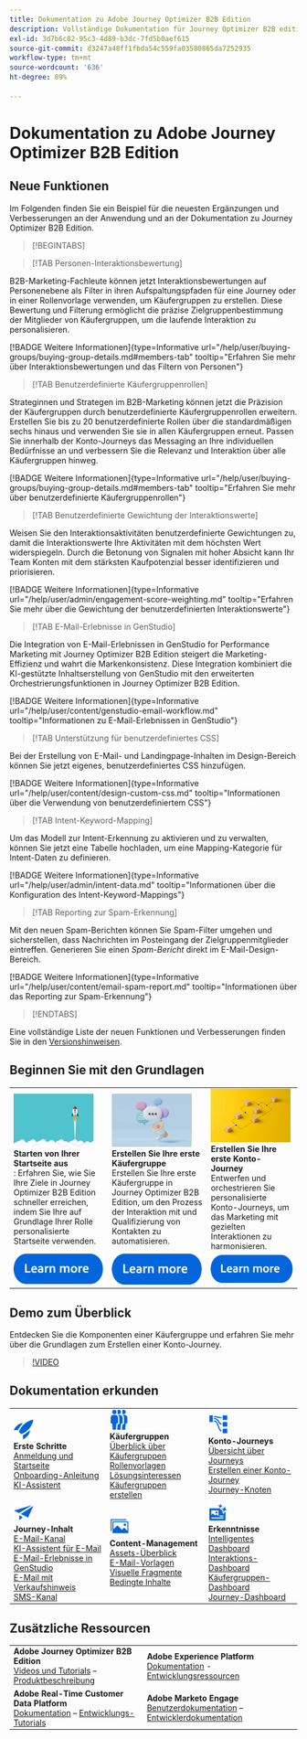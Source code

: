 ```yaml
---
title: Dokumentation zu Adobe Journey Optimizer B2B Edition
description: Vollständige Dokumentation für Journey Optimizer B2B edition - Erkunden Sie die verfügbaren Ressourcen für das Onboarding, die Erstellung von Einkaufsgruppen, die Erstellung von Account-Journey und die Verwaltung von Inhalten.
exl-id: 3d7b6c82-95c3-4d89-b3dc-7fd5b0aef615
source-git-commit: d3247a48ff1fbda54c559fa03580865da7252935
workflow-type: tm+mt
source-wordcount: '636'
ht-degree: 89%

---
```


# Dokumentation zu Adobe Journey Optimizer B2B Edition

## Neue Funktionen

Im Folgenden finden Sie ein Beispiel für die neuesten Ergänzungen und Verbesserungen an der Anwendung und an der Dokumentation zu Journey Optimizer B2B Edition.

>[!BEGINTABS]

>[!TAB Personen-Interaktionsbewertung]

B2B-Marketing-Fachleute können jetzt Interaktionsbewertungen auf Personenebene als Filter in ihren Aufspaltungspfaden für eine Journey oder in einer Rollenvorlage verwenden, um Käufergruppen zu erstellen. Diese Bewertung und Filterung ermöglicht die präzise Zielgruppenbestimmung der Mitglieder von Käufergruppen, um die laufende Interaktion zu personalisieren.

[!BADGE Weitere Informationen]{type=Informative url="/help/user/buying-groups/buying-group-details.md#members-tab" tooltip="Erfahren Sie mehr über Interaktionsbewertungen und das Filtern von Personen"}

>[!TAB Benutzerdefinierte Käufergruppenrollen]

Strateginnen und Strategen im B2B-Marketing können jetzt die Präzision der Käufergruppen durch benutzerdefinierte Käufergruppenrollen erweitern. Erstellen Sie bis zu 20 benutzerdefinierte Rollen über die standardmäßigen sechs hinaus und verwenden Sie sie in allen Käufergruppen erneut. Passen Sie innerhalb der Konto-Journeys das Messaging an Ihre individuellen Bedürfnisse an und verbessern Sie die Relevanz und Interaktion über alle Käufergruppen hinweg.

[!BADGE Weitere Informationen]{type=Informative url="/help/user/buying-groups/buying-group-details.md#members-tab" tooltip="Erfahren Sie mehr über benutzerdefinierte Käufergruppenrollen"}

>[!TAB Benutzerdefinierte Gewichtung der Interaktionswerte]

Weisen Sie den Interaktionsaktivitäten benutzerdefinierte Gewichtungen zu, damit die Interaktionswerte Ihre Aktivitäten mit dem höchsten Wert widerspiegeln. Durch die Betonung von Signalen mit hoher Absicht kann Ihr Team Konten mit dem stärksten Kaufpotenzial besser identifizieren und priorisieren.

[!BADGE Weitere Informationen]{type=Informative url="/help/user/admin/engagement-score-weighting.md" tooltip="Erfahren Sie mehr über die Gewichtung der benutzerdefinierten Interaktionswerte"}

>[!TAB E-Mail-Erlebnisse in GenStudio]

Die Integration von E-Mail-Erlebnissen in GenStudio for Performance Marketing mit Journey Optimizer B2B Edition steigert die Marketing-Effizienz und wahrt die Markenkonsistenz. Diese Integration kombiniert die KI-gestützte Inhaltserstellung von GenStudio mit den erweiterten Orchestrierungsfunktionen in Journey Optimizer B2B Edition.

[!BADGE Weitere Informationen]{type=Informative url="/help/user/content/genstudio-email-workflow.md" tooltip="Informationen zu E-Mail-Erlebnissen in GenStudio"}

>[!TAB Unterstützung für benutzerdefiniertes CSS]

Bei der Erstellung von E-Mail- und Landingpage-Inhalten im Design-Bereich können Sie jetzt eigenes, benutzerdefiniertes CSS hinzufügen.

[!BADGE Weitere Informationen]{type=Informative url="/help/user/content/design-custom-css.md" tooltip="Informationen über die Verwendung von benutzerdefiniertem CSS"}

>[!TAB Intent-Keyword-Mapping]

Um das Modell zur Intent-Erkennung zu aktivieren und zu verwalten, können Sie jetzt eine Tabelle hochladen, um eine Mapping-Kategorie für Intent-Daten zu definieren.

[!BADGE Weitere Informationen]{type=Informative url="/help/user/admin/intent-data.md" tooltip="Informationen über die Konfiguration des Intent-Keyword-Mappings"}

>[!TAB Reporting zur Spam-Erkennung]

Mit den neuen Spam-Berichten können Sie Spam-Filter umgehen und sicherstellen, dass Nachrichten im Posteingang der Zielgruppenmitglieder eintreffen. Generieren Sie einen _Spam-Bericht_ direkt im E-Mail-Design-Bereich.

[!BADGE Weitere Informationen]{type=Informative url="/help/user/content/email-spam-report.md" tooltip="Informationen über das Reporting zur Spam-Erkennung"}

>[!ENDTABS]

Eine vollständige Liste der neuen Funktionen und Verbesserungen finden Sie in den [Versionshinweisen](../user/release-notes/release-notes.md). <!-- Stay up-to-date with the latest changes in our documentation by visiting the [documentation updates page](using/rn/documentation-updates.md).-->

## Beginnen Sie mit den Grundlagen

<table style="table-layout:fixed">
  <tr style="border: 0;">
    <td>
    <a href="home-page.md"><img width="140px" src="./assets/launch.png" alt="Start der Produktnutzung"></a>
    <div><strong>Starten von Ihrer Startseite aus</strong><br/>: Erfahren Sie, wie Sie Ihre Ziele in Journey Optimizer B2B Edition schneller erreichen, indem Sie Ihre auf Grundlage Ihrer Rolle personalisierte Startseite verwenden.</div>
    </td>
      <td>
    <a href="buying-groups/buying-groups-overview.md"><img width="140px" src="./assets/communication.png" alt="Käufergruppen"></a>
    <div><strong>Erstellen Sie Ihre erste Käufergruppe</strong><br/>Erstellen Sie Ihre erste Käufergruppe in Journey Optimizer B2B Edition, um den Prozess der Interaktion mit und Qualifizierung von Kontakten zu automatisieren.</div>
    </td>
    <td>
    <a href="journeys/journey-overview.md"><img width="140px" src="./assets/flow.png" alt="Konto-Journeys"></a>
    <div><strong>Erstellen Sie Ihre erste Konto-Journey</strong><br/>Entwerfen und orchestrieren Sie personalisierte Konto-Journeys, um das Marketing mit gezielten Interaktionen zu harmonisieren. 
    </div>
    </td>
  </tr>
  <tr style="border: 0;">
    <td align="center"><a href="home-page.md"><img src="../assets/learn-more.svg" alt="Weitere Informationen"></a></td>
    <td align="center"><a href="buying-groups/buying-groups-overview.md"><img src="../assets/learn-more.svg" alt="Weitere Informationen"></a></td>
    <td align="center"><a href="journeys/journey-overview.md"><img src="../assets/learn-more.svg" alt="Weitere Informationen"></a></td>
    </tr>
</table>

## Demo zum Überblick

Entdecken Sie die Komponenten einer Käufergruppe und erfahren Sie mehr über die Grundlagen zum Erstellen einer Konto-Journey.

>[!VIDEO](https://video.tv.adobe.com/v/3432054?quality=12)

## Dokumentation erkunden

<table style="table-layout:auto">
  <tr style="border: 0;">
    <td>
      <img src="../assets/do-not-localize/icon-quick-start.svg" width="35px" alt="Erste Schritte"><br/>
      <strong>Erste Schritte</strong><br/><a href="home-page.md">Anmeldung und Startseite</a><br/><a href="./start/get-started.md">Onboarding-Anleitung</a> <br/><a href="./ai-assistant/ai-assistant-overview.md">KI-Assistent</a>
    </td>
    <!--
    <td>
      <img src="../assets/do-not-localize/icon-configure.svg" width="35px"><br/>
      <strong>Configuration<br/>administration</strong><br/><a href="using/configuration/channel-surfaces.md">Channel surfaces</a> - <a href="using/configuration/about-data-sources-events-actions.md">Configure journeys</a>  - <a href="using/administration/permissions-overview.md">Access control</a> - <a href="using/administration/sandboxes.md">Sandboxes management</a>
    </td> -->
    <td>
      <img src="../assets/do-not-localize/icon_audience.svg" width="35px" alt="Käufergruppen"><br/>
<strong>Käufergruppen</strong><br/><a href="./buying-groups/buying-groups-overview.md">Überblick über Käufergruppen</a><br/><a href="./buying-groups/buying-groups-role-templates.md">Rollenvorlagen</a><br/><a href="./buying-groups/solution-interests.md">Lösungsinteressen</a><br/><a href="./buying-groups/buying-groups-create.md">Käufergruppen erstellen</a>
    </td>
    <td>
      <img src="../assets/do-not-localize/icon-paths.svg" width="35px" alt="Konto-Journeys"><br/>
      <strong>Konto-Journeys</strong><br/><a href="./journeys/journey-overview.md">Übersicht über Journeys</a><br/><a href="./journeys/journey-overview.md#create-an-account-journey">Erstellen einer Konto-Journey</a><br/><a href="./journeys/journey-nodes.md">Journey-Knoten</a>
    </td>
  </tr>
  <tr style="border: 0;">
    <td>
      <img src="../assets/do-not-localize/icon-campaign.svg" width="35px" alt="Journey-Inhalt"><br/>
      <strong>Journey-Inhalt</strong><br/><a href="./content/add-email.md">E-Mail-Kanal</a><br/><a href="./content/ai-assistant-emails.md">KI-Assistent für E-Mail</a><br/><a href="./content/genstudio-email-workflow.md">E-Mail-Erlebnisse in GenStudio</a><br/><a href="./content/sales-alert-email.md">E-Mail mit Verkaufshinweis</a><br/><a href="./content/sms-authoring.md">SMS-Kanal</a>
    </td>
        <td>
      <img src="../assets/do-not-localize/icon_assets.svg" width="35px" alt="Content-Management"><br/>
<strong>Content-Management</strong><br/><a href="./content/assets-overview.md">Assets-Überblick</a><br/><a href="./content/email-templates.md">E-Mail-Vorlagen</a><br/><a href="./content/fragments.md">Visuelle Fragmente</a><br/><a href="./content/conditional-content.md">Bedingte Inhalte</a>
    </td>
    <td>
      <img src="../assets/do-not-localize/icon-offer.svg" width="35px" alt="Erkenntnisse und Dashboards"><br/>
<strong>Erkenntnisse</strong><br/><a href="./dashboards/intelligent-dashboard.md">Intelligentes Dashboard</a><br/><a href="./dashboards/engagement-dashboard.md">Interaktions-Dashboard</a><br/><a href="./dashboards/buying-groups-dashboard.md">Käufergruppen-Dashboard</a><br/><a href="./dashboards/journeys-dashboard.md">Journey-Dashboard</a>
    </td>

</tr>
</table>

## Zusätzliche Ressourcen

<table style="table-layout:fixed"><tr style="border: 0;">
<tr><td><strong>Adobe Journey Optimizer B2B Edition</strong><br/>
<a href="https://experienceleague.adobe.com/de/docs/journey-optimizer-b2b-learn/tutorials/overview" target="_blank">Videos und Tutorials</a> – <a href="https://helpx.adobe.com/de/legal/product-descriptions/adobe-journey-optimizer-b2b.html" target="_blank">Produktbeschreibung</a> <!-- - <a href="https://www.adobe.com/content/dam/cc/en/security/pdfs/AJO_SecurityOverview.pdf" target="_blank">Security overview (PDF)</a> - <a href="https://developer.adobe.com/journey-optimizer-apis/" target="_blank">APIs reference</a> - <a href="https://experienceleague.adobe.com/tools/ajo-schemas/schema-dictionary.html?lang=de" target="_blank">Journey Optimizer Schema Dictionary</a> -->
</td>
<td><strong>Adobe Experience Platform</strong><br/>
<a href="https://experienceleague.adobe.com/de/docs/experience-platform/landing/home" target="_blank">Dokumentation</a> - <a href="https://business.adobe.com/de/products/experience-platform/documentation-and-developer-resources.html" target="_blank">Entwicklungsressourcen</a>
</td></tr>
<tr><td><strong>Adobe Real-Time Customer Data Platform</strong><br/>
<a href="https://experienceleague.adobe.com/de/docs/experience-platform/rtcdp/home" target="_blank">Dokumentation</a> – <a href="https://experienceleague.adobe.com/de/docs/platform-learn/getting-started-for-data-architects-and-data-engineers/overview" target="_blank">Entwicklungs-Tutorials</a>
</td><td><strong>Adobe Marketo Engage</strong><br/>
<a href="https://experienceleague.adobe.com/de/docs/marketo/using/home" target="_blank">Benutzerdokumentation</a> – <a href="https://experienceleague.adobe.com/de/docs/marketo-developer/marketo/home" target="_blank">Entwicklerdokumentation</a>
</td>
</tr></table>

